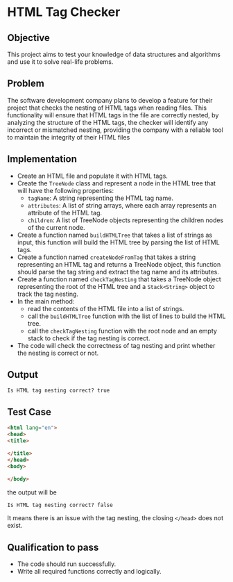 # HTML Tag Checker


## Objective

This project aims to test your knowledge of data structures and algorithms and use it to solve real-life problems.

 
## Problem

The software development company plans to develop a feature for their project that checks the nesting of HTML tags when reading files. This functionality will ensure that HTML tags in the file are correctly nested, by analyzing the structure of the HTML tags, the checker will identify any incorrect or mismatched nesting, providing the company with a reliable tool to maintain the integrity of their HTML files

## Implementation

* Create an HTML file and populate it with HTML tags.
* Create the `TreeNode` class and represent a node in the HTML tree that will have the following properties:
    - `tagName`: A string representing the HTML tag name.
    - `attributes`: A list of string arrays, where each array represents an attribute of the HTML tag.
    - `children`: A list of TreeNode objects representing the children nodes of the current node.
* Create a function named `buildHTMLTree` that takes a list of strings as input, this function will build the HTML tree by parsing the list of HTML tags.
* Create a function named `createNodeFromTag` that takes a string representing an HTML tag and returns a TreeNode object, this function should parse the tag string and extract the tag name and its attributes.
* Create a function named `checkTagNesting` that takes a TreeNode object representing the root of the HTML tree and a `Stack<String>` object to track the tag nesting.
* In the main method:
     * read the contents of the HTML file into a list of strings.
     * call the `buildHTMLTree` function with the list of lines to build the HTML tree.
     * call the `checkTagNesting` function with the root node and an empty stack to check if the tag nesting is correct.
* The code will check the correctness of tag nesting and print whether the nesting is correct or not.


## Output
```
Is HTML tag nesting correct? true
```

## Test Case

```HTML
<html lang="en">
<head>
<title>

</title>
</head>
<body>
      
</body>
```

the output will be 
```
Is HTML tag nesting correct? false
```

It means there is an issue with the tag nesting, the closing `</head>` does not exist.
## Qualification to pass

 * The code should run successfully.
 * Write all required functions correctly and logically.
